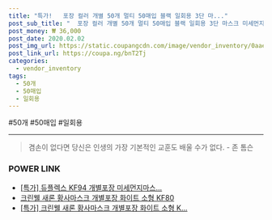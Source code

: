 ```yaml
--- 
title: "특가!   포장 컬러 개별 50개 멀티 50매입 블랙 일회용 3단 마..." 
post_sub_title: "  포장 컬러 개별 50개 멀티 50매입 블랙 일회용 3단 마스크 미세먼지" 
post_money: ₩ 36,000 
post_date: 2020.02.02 
post_img_url: https://static.coupangcdn.com/image/vendor_inventory/0aae/eeb516ce185fbf8748fcdaa12038732d7411ef82a8d4b6572731119efc13.jpg 
post_link_url: https://coupa.ng/bnT2Tj 
categories: 
  - vendor_inventory 
tags: 
  - 50개 
  - 50매입 
  - 일회용 
--- 
```

  #50개 #50매입 #일회용 
<hr> 

> 겸손이 없다면 당신은 인생의 가장 기본적인 교훈도 배울 수가 없다. - 존 톰슨 


### POWER LINK

* <a href="https://blog.naver.com/sakai111/221788053997" target="_blank">[특가] 듀플렉스 KF94 개별포장 미세먼지마스...</a>
* <a href="https://blog.naver.com/fasyy4321/221789638542" target="_blank">크린웰 새론 황사마스크 개별포장 화이트 소형 KF80</a>
* <a href="https://blog.naver.com/santokki14/221788880542" target="_blank">[특가] 크린웰 새론 황사마스크 개별포장 화이트 소형 K...</a>
